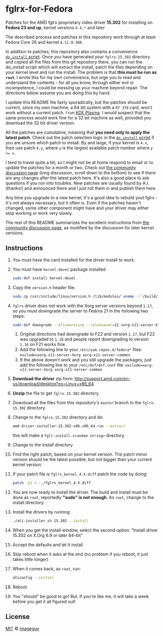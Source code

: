# fglrx-for-Fedora
Patches for the AMD fglrx proprietary video driver **15.302** for installing on **Fedora 23 and up**, kernel versions `4.4.*` and later

The described process and patches in this repository work through at least Fedora Core 26 and kernel `4.11.9-300`.

In addition to patches, this repository also contains a convenience [`do_install` script](do_install). Once you have generated your `fglrx-15.302` directory and copied all the files from this git repository there, you can run the do_install script which will extract the install, patch the files depending on your kernel level and run the install. The problem is that **this must be run as `root`**. I wrote this for my own convenience, but urge you to read and understand the contents - for all you know, through either evil or incompetence, I could be messing up your machine beyond repair. The directions below assume you are doing this by hand.

I update this README file fairly sporadically, but the patches should be current, since my own machine, a 64 bit system with a `R7 370` card, won't work without a current patch. I run [KDE Plasma](https://www.kde.org/plasma-desktop). I would suspect that the same process would work fine for a 32 bit machine as well, provided you download the 32 bit driver version.

All the patches are cumulative, meaning that **you need only to apply the latest patch**. Check out the patch selection logic in the [`do_install` script](do_install) if you are unsure which patch to install. By and large, if your kernel is `4.x`, then use patch `4.y`, where `y` is the largest available patch number where `y <= x`.

I tend to travel quite a bit, so I might not be at home respond to email or to update the patches for a month or two. Check out [the community discussion page][installing-the-proprietary-amd-crimson-driver-on-fedora-23-with-linux-kernel-4-4-6-300] (long discussion, scroll down to the bottom) to see if there are any changes after the latest patch here. It's also a good place to ask questions if you run into troubles. New patches are usually found by A.I. (thanks!) and announced there and I just roll them in and publish them here.

Any time you upgrade to a new kernel, it's a good idea to rebuild yout fglrx - it's not always necessary, but it often is. Even if the patches haven't changed, some other component might have and your driver may either stop working or work very slowly.

The rest of this README summarizes the excellent instructions from [the community discussion page][installing-the-proprietary-amd-crimson-driver-on-fedora-23-with-linux-kernel-4-4-6-300], as modified by the discussion for later kernel versions.

## Instructions

1. You must have the card installed for the driver install to work.
1. You must have `kernel-devel` package installed
   ```bash
   sudo dnf install kernel-devel
   ```
1. Copy the `version.h` header file:

    ```bash
    sudo cp /usr/include/linux/version.h /lib/modules/`uname -r`/build/include/linux/
    ```

1. `fglrx` driver does not work with the Xorg server versions beyond `1.17`, so you must downgrade the server to Fedora 21 in the following two steps:
    ```bash
    sudo dnf downgrade --allowerasing --releasever=21 xorg-x11-server-Xorg xorg-x11-server-common
    ```
   1. Original directions had downgrade to F22 and version `1.17`, but F22 was upgraded to `1.18` and people report downgrading to version `1.16` on F21 works fine.
   1. Add the following line to your `/etc/yum.repos.d/fedora*` files: `exclude=xorg-x11-server-Xorg xorg-x11-server-common`
   1. If the above doesn't work and you still upgrade the packages, just add the following line to your `/etc/dnf/dnf.conf` file: `exclude=xorg-x11-server-Xorg xorg-x11-server-common`
1. **Download the driver** zip from: http://support.amd.com/en-us/download/desktop?os=Linux+x86_64
1. **Unzip** the file to get `fglrx-15.302` directory.
1. Download all the files from this repository's `master` branch to the `fglrx-15.302` directory.
1. Change to the `fglrx-15.302` directory and do:
    ```bash
    amd-driver-installer-15.302-x86.x86_64.run --extract
    ```
   this will make a `fglr-install.<random string>` directory.
1. Change to the install directory
1. Find the right patch, based on your kernel version. The patch minor version should be the latest possible, but not bigger than your current kernel version.
1. If your patch file is `fglrx_kernel_4.X.diff` patch the code by doing:
    ```bash
    patch -p1 < ../fglrx_kernel_4.X.diff
    ```
1. You are now ready to install the driver. The build and install must be done as `root`, reportedly **"sudo" is not enough**. As `root`, change to the install directory.
1. Install the drivers by running:
    ```bash
    ./ati-installer.sh 15.302 --install
    ```
1. When you get the install window, select the second option: "Install driver 15.302 on X.Org 6.9 or later 64-bit"
1. Accept the defaults and let it install
1. Skip reboot when it asks at the end (no problem if you reboot, it just takes little longer)
1. When it comes back, as `root`, run:
    ```bash
    aticonfig --initial
    ```
1. Reboot
1. You "should" be good to go! But, if you're like me, it will take a week before you get it all figured out!

[installing-the-proprietary-amd-crimson-driver-on-fedora-23-with-linux-kernel-4-4-6-300]: https://bluehatrecord.wordpress.com/2016/03/25/installing-the-proprietary-amd-crimson-driver-on-fedora-23-with-linux-kernel-4-4-6-300/

## License

[MIT](LICENSE.md) © [imageguy](https://github.com/imageguy)
